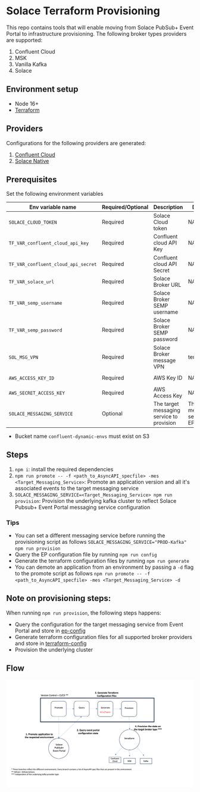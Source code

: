 # Solace Terraform Provisioning

This repo contains tools that will enable moving from Solace PubSub+ Event Portal to infrastructure provisioning. The following broker types providers are supported:

1. Confluent Cloud
1. MSK 
1. Vanilla Kafka
1. Solace

## Environment setup

- Node 16+
- [Terraform](https://developer.hashicorp.com/terraform/tutorials/aws-get-started/install-cli)

## Providers

Configurations for the following providers are generated: 

1. [Confluent Cloud](https://registry.terraform.io/providers/confluentinc/confluent/latest/docs)
1. [Solace Native](https://registry.terraform.io/providers/SolaceProducts/solacebroker/latest)

## Prerequisites

Set the following environment variables

| Env variable name  | Required/Optional | Description | Default | Provider
| ------------- | ------------- | ------------- | ------------- | ------------- |
| `SOLACE_CLOUD_TOKEN`  | Required  | Solace Cloud token | NA | NA |
| `TF_VAR_confluent_cloud_api_key`  | Required  | Confluent cloud API Key | NA | Confluent |
| `TF_VAR_confluent_cloud_api_secret`  | Required  | Confluent cloud API Secret | NA | Confluent |
| `TF_VAR_solace_url`  | Required  | Solace Broker URL | NA | Solace |
| `TF_VAR_semp_username`  | Required  | Solace Broker SEMP username | NA | Solace |
| `TF_VAR_semp_password`  | Required  | Solace Broker SEMP password | NA | Solace |
| `SOL_MSG_VPN`  | Required  | Solace Broker message VPN | terraform | Solace |
| `AWS_ACCESS_KEY_ID`  | Required  | AWS Key ID | NA | Confluent + Solace |
| `AWS_SECRET_ACCESS_KEY`  | Required  | AWS Access Key | NA | Confluent + Solace |
| `SOLACE_MESSAGING_SERVICE`  | Optional  | The target messaging service to provision | The first messaging service in EP | Solace + Confluent |

- Bucket name `confluent-dynamic-envs` must exist on S3

## Steps
1. `npm i`: install the required dependencies
1. `npm run promote -- -f <path_to_AsyncAPI_specfile> -mes <Target_Messaging_Service>`: Promote an application version and all it's associated events to the target messaging service
1. `SOLACE_MESSAGING_SERVICE=<Target_Messaging_Service> npm run provision`: Provision the underlying kafka cluster to reflect Solace Pubsub+ Event Portal messaging service configuration

### Tips 

- You can set a different messaging service before running the provisioning script as follows
`SOLACE_MESSAGING_SERVICE="PROD-Kafka" npm run provision`
- Query the EP configuration file by running `npm run config`
- Generate the terraform configuration files by running `npm run generate`
- You can demote an application from an environment by passing a `-d` flag to the promote script as follows `npm run promote -- -f <path_to_AsyncAPI_specfile> -mes <Target_Messaging_Service> -d`

## Note on provisioning steps:
When running `npm run provision`, the following steps happens:
- Query the configuration for the target messaging service from Event Portal and store in [ep-config](./ep-config)
- Generate terraform configuration files for all supported broker providers and store in [terraform-config](./terraform-config)
- Provision the underlying cluster

## Flow
![flow](./flow.png)
